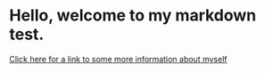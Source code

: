 # Hello, welcome to my markdown test.

[Click here for a link to some more information about myself ](second.md)
